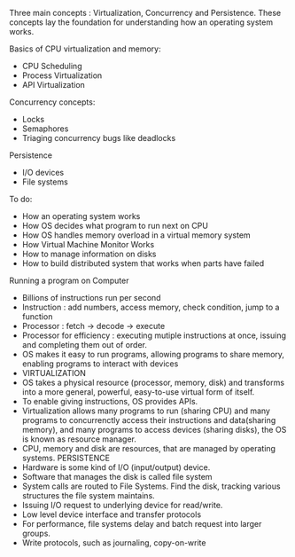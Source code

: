 Three main concepts : Virtualization, Concurrency and Persistence.
These concepts lay the foundation for understanding how an operating system works.

Basics of CPU virtualization and memory:
- CPU Scheduling
- Process Virtualization
- API Virtualization

Concurrency concepts:
- Locks
- Semaphores
- Triaging concurrency bugs like deadlocks

Persistence
- I/O devices
- File systems


To do:
- How an operating system works
- How OS decides what program to run next on CPU
- How OS handles memory overload in a virtual memory system
- How Virtual Machine Monitor Works
- How to manage information on disks
- How to build distributed system that works when parts have failed


Running a program on Computer
- Billions of instructions run per second
- Instruction : add numbers, access memory, check condition, jump to a function
- Processor : fetch -> decode -> execute
- Processor for efficiency : executing mutiple instructions at once, issuing and completing them out of order.
- OS makes it easy to run programs, allowing programs to share memory, enabling programs to interact with devices
- VIRTUALIZATION
- OS takes a physical resource (processor, memory, disk) and transforms into a more general, powerful, easy-to-use virtual form of itself.
- To enable giving instructions, OS provides APIs.
- Virtualization allows many programs to run (sharing CPU) and many programs to concurrenctly access their instructions and data(sharing memory), and many programs to access devices (sharing disks), the OS is known as resource manager.
- CPU, memory and disk are resources, that are managed by operating systems.
PERSISTENCE
- Hardware is some kind of I/O (input/output) device.
- Software that manages the disk is called file system
- System calls are routed to File Systems. Find the disk, tracking various structures the file system maintains.
- Issuing I/O request to underlying device for read/write.
- Low level device interface and transfer protocols
- For performance, file systems delay and batch request into larger groups.
- Write protocols, such as journaling, copy-on-write 
